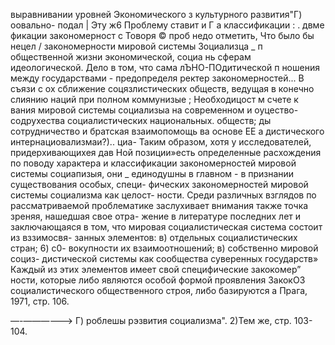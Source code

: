 выравнивании уровней Экономического
з культурного развития"Г) оовально- подал |
Эту ж6 Проблему ставит и Г а
классификации : .
двме фикации закономерност с Товоря © проб
недо отметить, Что было бы нецел /
закономерности мировой системы Зоциализца
_ п
общественной жизни экономической, социа нь сферам
идеологической. Дело в том, что сама лЪНО-ПОдитической п
ношения между государствами - предопределя
ректер закономерностей... В съязи с ох
сближение соцязлистических обществ, ведущая в конечно
слиянию наций при полном коммунизые ; Необходицост м счете к
вания мировой системы социализыа на современном и оуцество-
содрухества социалистических национальных. обществ; ды
сотрудничество и братская взаимопомощь ва основе ЕЕ а
дистического интернациовализмаи?).. циа-
Таким образом, хотя у исследователей, придерхивающихея дав
Ной позиции»есть определенные расхождения по поводу характера и
классификации закономерностей мировой системы социапизыя, они _
единодушны в главном - в признании существования особых, специ-
фических закономерностей мировой системы социализма как целост-
ности.
Среди различных взглядов по рассматриваемой проблематике
заслухивает внимания также точка зреняя, нашедшая свое отра-
жение в литературе последних лет и заключающаяся в том,
что мировая социалистическая система состоит из вззимосвя-
занных элементов: в) отдельных социалистических стран; 6) с0-
вокупности их взаимоотношений; в) собственно мировой социз-
дистической системы как сообщества суверенных государств»
Каждый из этих элементов имеет свой специфические закокомер”
ности, которые либо являются особой формой проявления ЗакокОЗ\
социалистического общественного строя, либо базируются а
Прага, 1971, стр. 106.

—-—————->
Г) роблешы рэзвития социализма".
2)Тем же, стр. 103-104.
